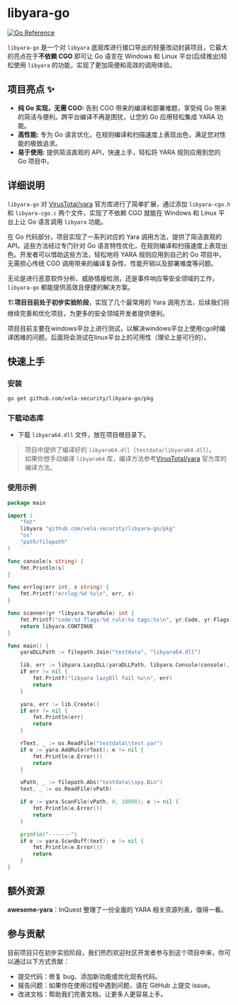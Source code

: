 # libyara-go

[![Go Reference](https://pkg.go.dev/badge/github.com/vela-security/libyara-go.svg)](https://pkg.go.dev/github.com/vela-security/libyara-go)


`libyara-go` 是一个对 `libyara` 底层库进行接口导出的轻量改动封装项目，它最大的亮点在于**不依赖 CGO** 即可让 Go 语言在 Windows 和 Linux 平台(后续推出)轻松使用 `libyara` 的功能，实现了更加简便和高效的调用体验。

## 项目亮点 ✨
* **纯 Go 实现，无需 CGO:**  告别 CGO 带来的编译和部署难题，享受纯 Go 带来的简洁与便利。跨平台编译不再是困扰，让您的 Go 应用轻松集成 YARA 功能。
* **高性能:**  专为 Go 语言优化，在规则编译和扫描速度上表现出色，满足您对性能的极致追求。
* **易于使用:**  提供简洁直观的 API，快速上手，轻松将 YARA 规则应用到您的 Go 项目中。


## 详细说明 

`libyara-go` 对 [VirusTotal/yara](https://github.com/VirusTotal/yara) 官方库进行了简单扩展，通过添加 `libyara-cgo.h` 和 `libyara-cgo.c` 两个文件，实现了不依赖 CGO 就能在 Windows 和 Linux 平台上让 Go 语言调用 `libyara` 功能。

在 Go 代码部分，项目实现了一系列对应的 Yara 调用方法，提供了简洁直观的 API。这些方法经过专门针对 Go 语言特性优化，在规则编译和扫描速度上表现出色。开发者可以借助这些方法，轻松地将 YARA 规则应用到自己的 Go 项目中，无需担心传统 CGO 调用带来的编译复杂性、性能开销以及部署难度等问题。

无论是进行恶意软件分析、威胁情报检测，还是事件响应等安全领域的工作，`libyara-go` 都能提供高效且便捷的解决方案。

🏗**项目目前处于初步实验阶段**，实现了几个最常用的 Yara 调用方法，后续我们将继续完善和优化项目，为更多的安全领域开发者提供便利。

项目目前主要在windows平台上进行测试，以解决windows平台上使用cgo时编译困难的问题。后面将会测试在linux平台上的可用性（理论上是可行的）。


## 快速上手
### 安装
```bash
go get github.com/vela-security/libyara-go/pkg
```
### 下载动态库
- 下载 `libyara64.dll` 文件，放在项目根目录下。
>项目中提供了编译好的 `libyara64.dll`（`testdata/libyara64.dll`）。  
如果你想手动编译 `libyara64` 库，编译方法参考[VirusTotal/yara](https://github.com/VirusTotal/yara) 官方库的编译方法。

### 使用示例

```golang:example/main.go
package main

import (
    "fmt"
    libyara "github.com/vela-security/libyara-go/pkg"
    "os"
    "path/filepath"
)

func console(s string) {
    fmt.Println(s)
}

func errlog(err int, s string) {
    fmt.Printf("errlog:%d %s\n", err, s)
}

func scanner(yr *libyara.YaraRule) int {
    fmt.Printf("code:%d flags:%d rule:%s tags:%s\n", yr.Code, yr.Flags, yr.Rule(), yr.Tag())
    return libyara.CONTINUE
}

func main() {
	yaraDLLPath := filepath.Join("testdata", "libyara64.dll")

    lib, err := libyara.LazyDLL(yaraDLLPath, libyara.Console(console), libyara.ErrLog(errlog), libyara.Scanner(scanner))
    if err != nil {
        fmt.Printf("libyara lazyDll fail %v\n", err)
        return
    }

    yara, err := lib.Create()
    if err != nil {
        fmt.Println(err)
        return
    }

    rText, _ := os.ReadFile("testdata\\test.yar")
    if e := yara.AddRule(rText); e != nil {
        fmt.Println(e.Error())
        return
    }

    vPath, _ := filepath.Abs("testdata\\spy.Bin")
	text, _ := os.ReadFile(vPath)

	if e := yara.ScanFile(vPath, 0, 10000); e != nil {
		fmt.Println(e.Error())
		return
	}

	println("-------")
	if e := yara.ScanBuff(text); e != nil {
		fmt.Println(e.Error())
		return
	}
}
```
## 额外资源
**awesome-yara**：InQuest 整理了一份全面的 YARA 相关资源列表，值得一看。

## 参与贡献
目前项目只在初步实验阶段，我们热烈欢迎社区开发者参与到这个项目中来，你可以通过以下方式贡献：

- 提交代码：修复 bug、添加新功能或优化现有代码。
- 报告问题：如果你在使用过程中遇到问题，请在 GitHub 上提交 issue。
- 改进文档：帮助我们完善文档，让更多人更容易上手。
